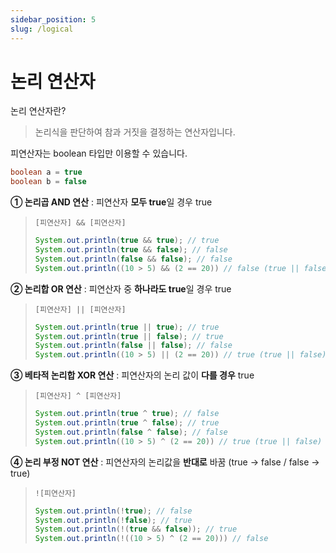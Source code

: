 ```yaml
---
sidebar_position: 5
slug: /logical
---
```


# 논리 연산자
논리 연산자란?
> 논리식을 판단하여 참과 거짓을 결정하는 연산자입니다.

피연산자는 boolean 타입만 이용할 수 있습니다.

```java
boolean a = true
boolean b = false
```

**① 논리곱 AND 연산** : 피연산자 **모두 true**일 경우 true
> `[피연산자] && [피연산자]`
>```java
> System.out.println(true && true); // true
> System.out.println(true && false); // false
> System.out.println(false && false); // false
> System.out.println((10 > 5) && (2 == 20)) // false (true || false)
>```


**② 논리합 OR 연산** : 피연산자 중 **하나라도 true**일 경우 true
> `[피연산자] || [피연산자]`
>```java
> System.out.println(true || true); // true
> System.out.println(true || false); // true
> System.out.println(false || false); // false
> System.out.println((10 > 5) || (2 == 20)) // true (true || false)
>```

**③ 베타적 논리합 XOR 연산** : 피연산자의 논리 값이 **다를 경우** true
> `[피연산자] ^ [피연산자]`
>```java
> System.out.println(true ^ true); // false
> System.out.println(true ^ false); // true
> System.out.println(false ^ false); // false
> System.out.println((10 > 5) ^ (2 == 20)) // true (true || false)
>```

**④ 논리 부정 NOT 연산** : 피연산자의 논리값을 **반대로** 바꿈 (true → false / false → true)
> `![피연산자]`
>```java
> System.out.println(!true); // false
> System.out.println(!false); // true
> System.out.println(!(true && false)); // true
> System.out.println(!((10 > 5) ^ (2 == 20))) // false
>```